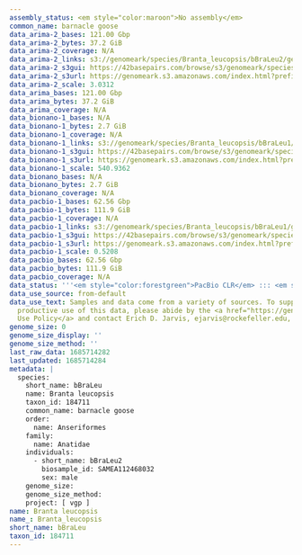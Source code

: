 ```yaml
---
assembly_status: <em style="color:maroon">No assembly</em>
common_name: barnacle goose
data_arima-2_bases: 121.00 Gbp
data_arima-2_bytes: 37.2 GiB
data_arima-2_coverage: N/A
data_arima-2_links: s3://genomeark/species/Branta_leucopsis/bBraLeu2/genomic_data/arima/<br>
data_arima-2_s3gui: https://42basepairs.com/browse/s3/genomeark/species/Branta_leucopsis/bBraLeu2/genomic_data/arima/
data_arima-2_s3url: https://genomeark.s3.amazonaws.com/index.html?prefix=species/Branta_leucopsis/bBraLeu2/genomic_data/arima/
data_arima-2_scale: 3.0312
data_arima_bases: 121.00 Gbp
data_arima_bytes: 37.2 GiB
data_arima_coverage: N/A
data_bionano-1_bases: N/A
data_bionano-1_bytes: 2.7 GiB
data_bionano-1_coverage: N/A
data_bionano-1_links: s3://genomeark/species/Branta_leucopsis/bBraLeu1/genomic_data/bionano/<br>
data_bionano-1_s3gui: https://42basepairs.com/browse/s3/genomeark/species/Branta_leucopsis/bBraLeu1/genomic_data/bionano/
data_bionano-1_s3url: https://genomeark.s3.amazonaws.com/index.html?prefix=species/Branta_leucopsis/bBraLeu1/genomic_data/bionano/
data_bionano-1_scale: 540.9362
data_bionano_bases: N/A
data_bionano_bytes: 2.7 GiB
data_bionano_coverage: N/A
data_pacbio-1_bases: 62.56 Gbp
data_pacbio-1_bytes: 111.9 GiB
data_pacbio-1_coverage: N/A
data_pacbio-1_links: s3://genomeark/species/Branta_leucopsis/bBraLeu1/genomic_data/pacbio/<br>
data_pacbio-1_s3gui: https://42basepairs.com/browse/s3/genomeark/species/Branta_leucopsis/bBraLeu1/genomic_data/pacbio/
data_pacbio-1_s3url: https://genomeark.s3.amazonaws.com/index.html?prefix=species/Branta_leucopsis/bBraLeu1/genomic_data/pacbio/
data_pacbio-1_scale: 0.5208
data_pacbio_bases: 62.56 Gbp
data_pacbio_bytes: 111.9 GiB
data_pacbio_coverage: N/A
data_status: '''<em style="color:forestgreen">PacBio CLR</em> ::: <em style="color:forestgreen">Arima</em>'''
data_use_source: from-default
data_use_text: Samples and data come from a variety of sources. To support fair and
  productive use of this data, please abide by the <a href="https://genome10k.soe.ucsc.edu/data-use-policies/">Data
  Use Policy</a> and contact Erich D. Jarvis, ejarvis@rockefeller.edu, with any questions.
genome_size: 0
genome_size_display: ''
genome_size_method: ''
last_raw_data: 1685714282
last_updated: 1685714284
metadata: |
  species:
    short_name: bBraLeu
    name: Branta leucopsis
    taxon_id: 184711
    common_name: barnacle goose
    order:
      name: Anseriformes
    family:
      name: Anatidae
    individuals:
      - short_name: bBraLeu2
        biosample_id: SAMEA112468032
        sex: male
    genome_size:
    genome_size_method:
    project: [ vgp ]
name: Branta leucopsis
name_: Branta_leucopsis
short_name: bBraLeu
taxon_id: 184711
---
```

